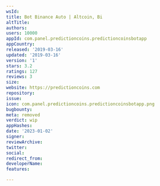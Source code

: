 ```yaml
---
wsId: 
title: Bot Binance Auto | Altcoin, Bi
altTitle: 
authors: 
users: 10000
appId: com.panel.predictioncoins.predictioncoinsbotapp
appCountry: 
released: '2019-03-16'
updated: '2019-03-16'
version: '1'
stars: 3.2
ratings: 127
reviews: 3
size: 
website: https://predictioncoins.com
repository: 
issue: 
icon: com.panel.predictioncoins.predictioncoinsbotapp.png
bugbounty: 
meta: removed
verdict: wip
appHashes: 
date: '2023-01-02'
signer: 
reviewArchive: 
twitter: 
social: 
redirect_from: 
developerName: 
features: 

---
```


